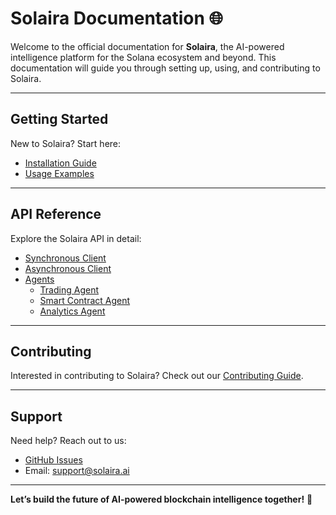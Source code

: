 # Solaira Documentation 🌐

Welcome to the official documentation for **Solaira**, the AI-powered intelligence platform for the Solana ecosystem and beyond. This documentation will guide you through setting up, using, and contributing to Solaira.

---

## Getting Started
New to Solaira? Start here:
- [Installation Guide](/docs/getting_started.md#installation)
- [Usage Examples](/docs/getting_started.md#usage-examples)

---

## API Reference
Explore the Solaira API in detail:
- [Synchronous Client](/docs/api_reference.md#synchronous-client)
- [Asynchronous Client](/docs/api_reference.md#asynchronous-client)
- [Agents](/docs/api_reference.md#agents)
  - [Trading Agent](/docs/api_reference.md#trading-agent)
  - [Smart Contract Agent](/docs/api_reference.md#smart-contract-agent)
  - [Analytics Agent](/docs/api_reference.md#analytics-agent)

---

## Contributing
Interested in contributing to Solaira? Check out our [Contributing Guide](/README.md#contributing).

---

## Support
Need help? Reach out to us:
- [GitHub Issues](https://github.com/solairaai/solaira/issues)
- Email: support@solaira.ai

---

**Let’s build the future of AI-powered blockchain intelligence together!** 🚀